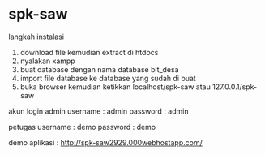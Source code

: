 # spk-saw

langkah instalasi
1. download file kemudian extract di htdocs
2. nyalakan xampp 
3. buat database dengan nama database blt_desa
4. import file database ke database yang sudah di buat
5. buka browser kemudian ketikkan localhost/spk-saw atau 127.0.0.1/spk-saw


akun login
admin
username : admin
password : admin

petugas
username : demo
password : demo

demo aplikasi : http://spk-saw2929.000webhostapp.com/
